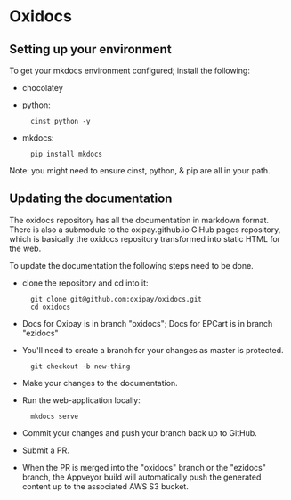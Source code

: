 # Oxidocs

## Setting up your environment

To get your mkdocs environment configured; install the following:
* chocolatey
* python:

        cinst python -y
* mkdocs:

        pip install mkdocs

Note: you might need to ensure cinst, python, & pip are all in your path.

## Updating the documentation

The oxidocs repository has all the documentation in markdown format. There is also a submodule to the oxipay.github.io GiHub pages repository, which is basically the oxidocs repository transformed into static HTML for the web.

To update the documentation the following steps need to be done.

* clone the repository and cd into it:

        git clone git@github.com:oxipay/oxidocs.git
        cd oxidocs

* Docs for Oxipay is in branch "oxidocs"; Docs for EPCart is in branch "ezidocs"

* You'll need to create a branch for your changes as master is protected.

        git checkout -b new-thing
* Make your changes to the documentation.
* Run the web-application locally:

        mkdocs serve
* Commit your changes and push your branch back up to GitHub.
* Submit a PR.
* When the PR is merged into the "oxidocs" branch or the "ezidocs" branch, the Appveyor build will automatically push the generated content up to the associated AWS S3 bucket.

